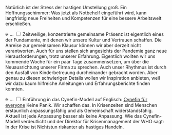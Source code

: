 Natürlich ist der Stress der hastigen Umstellung groß. Ein Hoffnungsschimmer: Was jetzt als Notbehelf eingeführt wird, kann langfristig neue Freiheiten und Kompetenzen für eine bessere Arbeitswelt erschließen.

<label for="einleitung-1" class="margin-toggle">⨭ …</label>
<input type="checkbox" id="einleitung-1" class="margin-toggle"/>
<span class="marginnote">Zeitweilige, konzentrierte gemeinsame Präsenz ist eigentlich eines der Fundamente, mit denen wir unsere Kultur und Vertrauen schaffen. Die Anreise zur gemeinsamen Klausur können wir aber derzeit nicht verantworten.</span> Auch für uns stellen sich angesichts der Pandemie ganz neue Herausforderungen, trotz unserer Erfahrung. Eigentlich wollten wir uns kommende Woche für ein paar Tage zusammensetzen, um über die Neuausrichtung unserer Firma zu sprechen. Auch unser Rhythmus ist durch den Ausfall von Kinderbetreuung durcheinander gebracht worden. Aber genau zu diesen schwierigen Details wollen wir Inspiration anbieten, weil wir dazu kaum hilfreiche Anleitungen und Erfahrungsberichte finden konnten.


<label for="einleitung-2" class="margin-toggle">⨭ …</label>
<input type="checkbox" id="einleitung-2" class="margin-toggle"/>
<span class="marginnote">Einführung in das Cynefin-Modell auf Englisch: [Cynefin für everyone](https://lizkeogh.com/cynefin-for-everyone/)</span> Keine Panik. Wir schaffen das. In Krisenzeiten sind Menschen erstaunlich anpassungsfähig und als Gemeinschaft widerstandsfähig. Aktuell ist jede Anpassung besser als keine Anpassung. Wie das Cynefin-Modell verdeutlicht und der Direktor für Krisenmanagement der WHO sagt: In der Krise ist Nichtstun riskanter als hastiges Handeln.